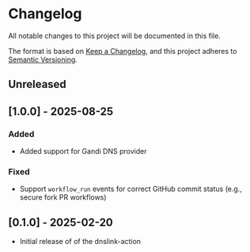 # Changelog

All notable changes to this project will be documented in this file.

The format is based on [Keep a Changelog](https://keepachangelog.com/en/1.0.0/),
and this project adheres to [Semantic Versioning](https://semver.org/spec/v2.0.0.html).

## Unreleased

## [1.0.0] - 2025-08-25

### Added
- Added support for Gandi DNS provider

### Fixed
- Support `workflow_run` events for correct GitHub commit status (e.g., secure fork PR workflows)

## [0.1.0] - 2025-02-20

- Initial release of of the dnslink-action
